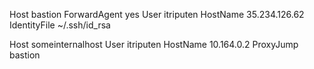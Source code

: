 Host bastion
 ForwardAgent yes
 User itriputen
 HostName 35.234.126.62
 IdentityFile ~/.ssh/id_rsa

Host someinternalhost
 User itriputen
 HostName 10.164.0.2
 ProxyJump bastion
